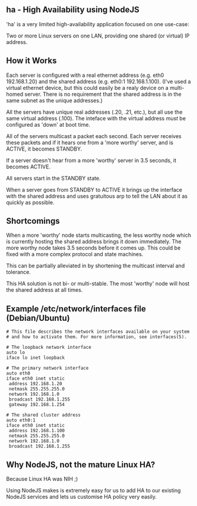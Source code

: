 ha - High Availability using NodeJS
-----------------------------------

'ha' is a very limited high-availability application focused on one use-case:

Two or more Linux servers on one LAN, providing one shared (or virtual) IP address.


How it Works
------------

Each server is configured with a real ethernet address (e.g. eth0 192.168.1.20) and 
the shared address (e.g. eth0:1 192.168.1.100).  (I've used a virtual ethernet 
device, but this could easily be a realy device on a multi-homed server.  There is 
no requirement that the shared address is in the same subnet as the unique 
addresses.)

All the servers have unique real addresses (.20, .21, etc.), but all use the same 
virtual address (.100).  The inteface with the virtual address *must* be configured
as 'down' at boot time.

All of the servers multicast a packet each second.  Each server receives these 
packets and if it hears one from a 'more worthy' server, and is ACTIVE, it becomes 
STANDBY.

If a server doesn't hear from a more 'worthy' server in 3.5 seconds, it becomes 
ACTIVE.

All servers start in the STANDBY state.

When a server goes from STANDBY to ACTIVE it brings up the interface with the shared
address and uses gratuitous arp to tell the LAN about it as quickly as possible.


Shortcomings
------------

When a more 'worthy' node starts multicasting, the less worthy node which is 
currently hosting the shared address brings it down immediately.  The more worthy
node takes 3.5 seconds before it comes up.  This could be fixed with a more complex 
protocol and state machines.

This can be partially alleviated in by shortening the multicast interval and 
tolerance.

This HA solution is not bi- or multi-stable.  The most 'worthy' node will host the
shared address at all times.


Example /etc/network/interfaces file (Debian/Ubuntu)
----------------------------------------------------

```
# This file describes the network interfaces available on your system
# and how to activate them. For more information, see interfaces(5).

# The loopback network interface
auto lo
iface lo inet loopback

# The primary network interface
auto eth0
iface eth0 inet static
 address 192.168.1.20
 netmask 255.255.255.0
 network 192.168.1.0
 broadcast 192.168.1.255
 gateway 192.168.1.254

# The shared cluster address
auto eth0:1
iface eth0 inet static
 address 192.168.1.100
 netmask 255.255.255.0
 network 192.168.1.0
 broadcast 192.168.1.255
```


Why NodeJS, not the mature Linux HA?
------------------------------------

Because Linux HA was NIH ;)

Using NodeJS makes is extremely easy for us to add HA to our existing NodeJS 
services and lets us customise HA policy very easily.


